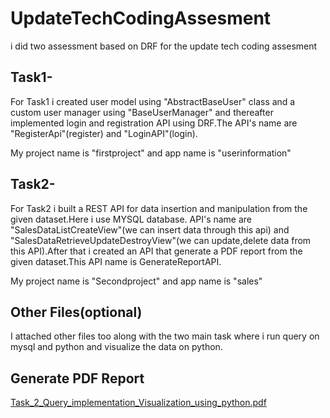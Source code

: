 # UpdateTechCodingAssesment
i did two assessment based on DRF for the update tech coding assesment 

## Task1- 
For Task1 i created user model using "AbstractBaseUser" class and a custom user manager using "BaseUserManager"  and thereafter implemented login and registration API using DRF.The API's name are "RegisterApi"(register) and "LoginAPI"(login).

My project name is "firstproject" and app name is "userinformation"

## Task2-
For Task2 i built a REST API for data insertion and manipulation from the given dataset.Here i use MYSQL database. API's name are "SalesDataListCreateView"(we can insert data through this api) and "SalesDataRetrieveUpdateDestroyView"(we can update,delete data from this API).After that i created an API that generate a PDF report from the given dataset.This API name is GenerateReportAPI.

My project name is "Secondproject" and app name is "sales"

## Other Files(optional)
I attached other files too along with the two main task where i run query on mysql and python and visualize the data on python.  

## Generate PDF Report 
[Task_2_Query_implementation_Visualization_using_python.pdf](https://github.com/niloycste/UpdateTechCodingAssesment/files/11461123/Task_2_Query_implementation_Visualization_using_python.pdf)




